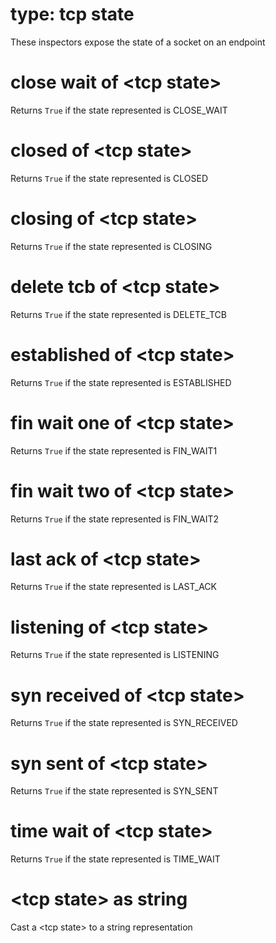 # type: tcp state

These inspectors expose the state of a socket on an endpoint

# close wait of &lt;tcp state&gt;

Returns `True` if the state represented is CLOSE_WAIT

# closed of &lt;tcp state&gt;

Returns `True` if the state represented is CLOSED

# closing of &lt;tcp state&gt;

Returns `True` if the state represented is CLOSING

# delete tcb of &lt;tcp state&gt;

Returns `True` if the state represented is DELETE_TCB

# established of &lt;tcp state&gt;

Returns `True` if the state represented is ESTABLISHED

# fin wait one of &lt;tcp state&gt;

Returns `True` if the state represented is FIN_WAIT1

# fin wait two of &lt;tcp state&gt;

Returns `True` if the state represented is FIN_WAIT2

# last ack of &lt;tcp state&gt;

Returns `True` if the state represented is LAST_ACK

# listening of &lt;tcp state&gt;

Returns `True` if the state represented is LISTENING

# syn received of &lt;tcp state&gt;

Returns `True` if the state represented is SYN_RECEIVED

# syn sent of &lt;tcp state&gt;

Returns `True` if the state represented is SYN_SENT

# time wait of &lt;tcp state&gt;

Returns `True` if the state represented is TIME_WAIT

# &lt;tcp state&gt; as string

Cast a &lt;tcp state&gt; to a string representation
